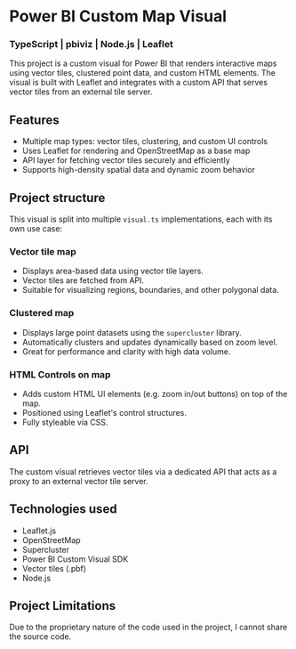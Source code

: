 # Power BI Custom Map Visual
### TypeScript | pbiviz | Node.js | Leaflet 

This project is a custom visual for Power BI that renders interactive maps using vector tiles, clustered point data, and custom HTML elements. The visual is built with Leaflet and integrates with a custom API that serves vector tiles from an external tile server.

## Features

- Multiple map types: vector tiles, clustering, and custom UI controls
- Uses Leaflet for rendering and OpenStreetMap as a base map
- API layer for fetching vector tiles securely and efficiently
- Supports high-density spatial data and dynamic zoom behavior

## Project structure

This visual is split into multiple `visual.ts` implementations, each with its own use case:

### Vector tile map

- Displays area-based data using vector tile layers.
- Vector tiles are fetched from API.
- Suitable for visualizing regions, boundaries, and other polygonal data.

### Clustered map

- Displays large point datasets using the `supercluster` library.
- Automatically clusters and updates dynamically based on zoom level.
- Great for performance and clarity with high data volume.

### HTML Controls on map

- Adds custom HTML UI elements (e.g. zoom in/out buttons) on top of the map.
- Positioned using Leaflet's control structures.
- Fully styleable via CSS.

## API

The custom visual retrieves vector tiles via a dedicated API that acts as a proxy to an external vector tile server.

## Technologies used

* Leaflet.js
* OpenStreetMap
* Supercluster
* Power BI Custom Visual SDK
* Vector tiles (.pbf)
* Node.js

## Project Limitations
Due to the proprietary nature of the code used in the project, I cannot share the source code.
